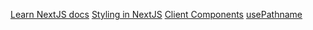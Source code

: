 [Learn NextJS docs](https://nextjs.org/learn?utm_source=next-site&utm_medium=homepage-cta&utm_campaign=home)
[Styling in NextJS](https://nextjs.org/docs/app/building-your-application/styling)
[Client Components](https://nextjs.org/docs/app/building-your-application/rendering/client-components)
[usePathname](https://nextjs.org/docs/app/api-reference/functions/use-pathname)
